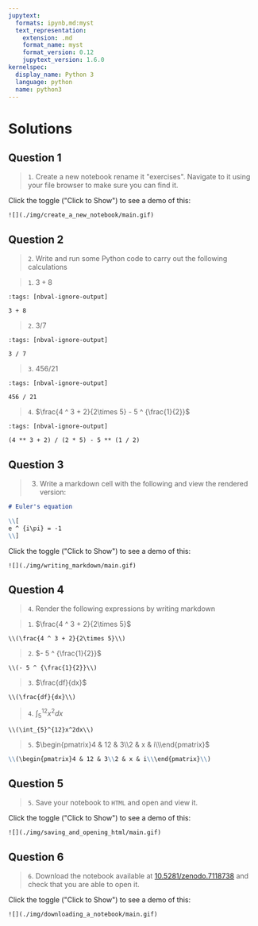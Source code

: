 ```yaml
---
jupytext:
  formats: ipynb,md:myst
  text_representation:
    extension: .md
    format_name: myst
    format_version: 0.12
    jupytext_version: 1.6.0
kernelspec:
  display_name: Python 3
  language: python
  name: python3
---
```


# Solutions

## Question 1

> `1`. Create a new notebook rename it "exercises". Navigate to it using your
> file browser to make sure you can find it.

Click the toggle ("Click to Show") to see a demo of this:

```{toggle}
![](./img/create_a_new_notebook/main.gif)
```

## Question 2

> `2`. Write and run some Python code to carry out the following calculations

> `1`. $3 + 8$

```{code-cell} ipython 3
:tags: [nbval-ignore-output]

3 + 8
```

> `2`. $3 / 7$

```{code-cell} ipython3
:tags: [nbval-ignore-output]

3 / 7
```

> `3`. $456 / 21$

```{code-cell} ipython3
:tags: [nbval-ignore-output]

456 / 21
```

> `4`. $\frac{4 ^ 3 + 2}{2\times 5} - 5 ^ {\frac{1}{2}}$

```{code-cell} ipython3
:tags: [nbval-ignore-output]

(4 ** 3 + 2) / (2 * 5) - 5 ** (1 / 2)
```

## Question 3

> 3. Write a markdown cell with the following and view the rendered version:

```md
# Euler's equation

\\[
e ^ {i\pi} = -1
\\]
```

Click the toggle ("Click to Show") to see a demo of this:

```{toggle}
![](./img/writing_markdown/main.gif)
```

## Question 4

> `4`. Render the following expressions by writing markdown

> `1`. $\frac{4 ^ 3 + 2}{2\times 5}$

```
\\(\frac{4 ^ 3 + 2}{2\times 5}\\)
```

> `2`. $- 5 ^ {\frac{1}{2}}$

```
\\(- 5 ^ {\frac{1}{2}}\\)
```

> `3`. $\frac{df}{dx}$

```
\\(\frac{df}{dx}\\)
```

> `4`. $\int_{5}^{12}x^2dx$

```
\\(\int_{5}^{12}x^2dx\\)
```

> `5`. $\begin{pmatrix}4 & 12 & 3\\2 & x & i\\\end{pmatrix}$

```md
\\(\begin{pmatrix}4 & 12 & 3\\2 & x & i\\\end{pmatrix}\\)
```

## Question 5

> `5`. Save your notebook to `HTML` and open and view it.

Click the toggle ("Click to Show") to see a demo of this:

```{toggle}
![](./img/saving_and_opening_html/main.gif)
```

## Question 6

> `6`. Download the notebook available at
  [10.5281/zenodo.7118738](https://zenodo.org/record/7118738/files/demo.ipynb?download=1) and
  check that you are able to open it.

Click the toggle ("Click to Show") to see a demo of this:

```{toggle}
![](./img/downloading_a_notebook/main.gif)
```
